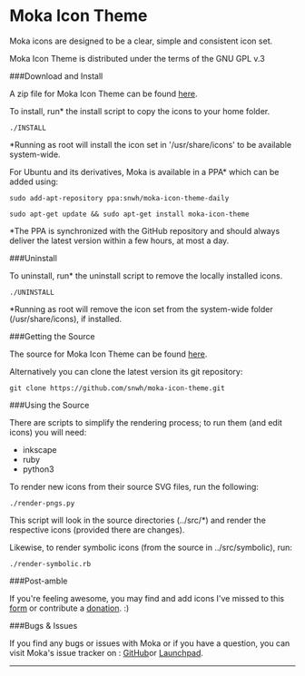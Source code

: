 Moka Icon Theme
===============

Moka icons are designed to be a clear, simple and consistent icon set.

Moka Icon Theme is distributed under the terms of the GNU GPL v.3


###Download and Install

A zip file for Moka Icon Theme can be found [here](http://www.snwh.org/files/moka-icon-theme.zip).

To install, run* the install script to copy the icons to your home folder. 

    ./INSTALL

*Running as root will install the icon set in '/usr/share/icons' to be available system-wide.

For Ubuntu and its derivatives, Moka is available in a PPA* which can be added using:

    sudo add-apt-repository ppa:snwh/moka-icon-theme-daily 

    sudo apt-get update && sudo apt-get install moka-icon-theme

*The PPA is synchronized with the GitHub repository and should always deliver the latest version within a few hours, at most a day.

###Uninstall

To uninstall, run* the uninstall script to remove the locally installed icons. 

    ./UNINSTALL

*Running as root will remove the icon set from the system-wide folder (/usr/share/icons), if installed.

###Getting the Source

The source for Moka Icon Theme can be found [here](https://github.com/snwh/moka-icon-theme).

Alternatively you can clone the latest version its git repository:

    git clone https://github.com/snwh/moka-icon-theme.git

###Using the Source

There are scripts to simplify the rendering process; to run them (and edit icons) you will need:

 * inkscape
 * ruby
 * python3

To render new icons from their source SVG files, run the following:

    ./render-pngs.py

This script will look in the source directories (../src/*) and render the respective icons (provided there are changes).

Likewise, to render symbolic icons (from the source in ../src/symbolic), run:

    ./render-symbolic.rb

###Post-amble

If you're feeling awesome, you may find and add icons I've missed to this [form](http://goo.gl/LsmVmr) or contribute a [donation](http://www.snwh.org/donate/ "Donate"). :)

###Bugs & Issues

If you find any bugs or issues with Moka or if you have a question, you can visit Moka's issue tracker on : [GitHub](https://github.com/snwh/moka-icon-theme/issues)or [Launchpad](https://launchpad.net/moka-icon-theme).

-----------